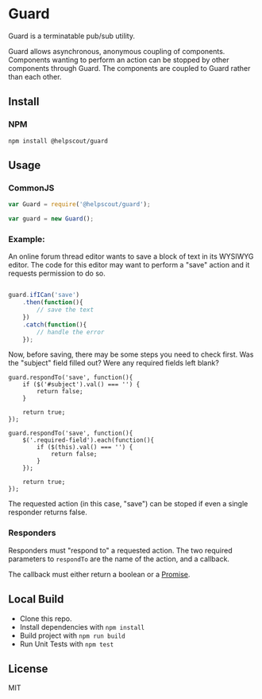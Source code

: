 # Guard

Guard is a terminatable pub/sub utility.

Guard allows asynchronous, anonymous coupling of components. Components wanting to perform an action can be stopped by other components through Guard. The components are coupled to Guard rather than each other.

## Install

### NPM
`npm install @helpscout/guard`

## Usage

### CommonJS

```javascript
var Guard = require('@helpscout/guard');

var guard = new Guard();
```

### Example:

An online forum thread editor wants to save a block of text in its WYSIWYG editor. The code for this editor may want to perform a "save" action and it requests permission to do so.

```javascript

guard.ifICan('save')
	.then(function(){
    	// save the text
	})
	.catch(function(){
		// handle the error
	});
```

Now, before saving, there may be some steps you need to check first. Was the "subject" field filled out? Were any required fields left blank?

```
guard.respondTo('save', function(){
    if ($('#subject').val() === '') {
        return false;
    }

    return true;
});

guard.respondTo('save', function(){
    $('.required-field').each(function(){
        if ($(this).val() === '') {
            return false;
        }
    });

    return true;
});
```

The requested action (in this case, "save") can be stoped if even a single responder returns false.

### Responders

Responders must "respond to" a requested action. The two required parameters to `respondTo` are the name of the action, and a callback.

The callback must either return a boolean or a [Promise](https://promisesaplus.com).

## Local Build

- Clone this repo.
- Install dependencies with `npm install`
- Build project with `npm run build`
- Run Unit Tests with `npm test`

## License

MIT
